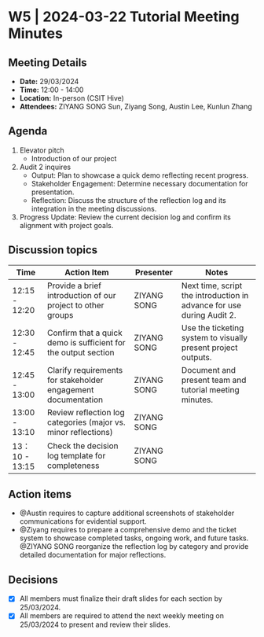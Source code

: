 # W5 | 2024-03-22 Tutorial Meeting Minutes

## Meeting Details
- **Date:** 29/03/2024
- **Time:** 12:00 - 14:00
- **Location:** In-person (CSIT Hive) 
- **Attendees:** ZIYANG SONG Sun, Ziyang Song, Austin Lee, Kunlun Zhang 

## Agenda

1. Elevator pitch
   - Introduction of our project 
2. Audit 2 inquires
   - Output: Plan to showcase a quick demo reflecting recent progress.
   - Stakeholder Engagement: Determine necessary documentation for presentation.
   - Reflection: Discuss the structure of the reflection log and its integration in the meeting discussions.
3. Progress Update:
Review the current decision log and confirm its alignment with project goals.


 



## Discussion topics
| Time                | Action Item                                             | Presenter        | Notes      |
|---------------------|---------------------------------------------------------|------------------|------------|
| 12:15 - 12:20         |   Provide a brief introduction of our project to other groups	   |  ZIYANG SONG | Next time, script the introduction in advance for use during Audit 2. |
| 12:30 - 12:45         |    Confirm that a quick demo is sufficient for the output section	   |  ZIYANG SONG | Use the ticketing system to visually present project outputs.  |
| 12:45 - 13:00          | Clarify requirements for stakeholder engagement documentation	  |  ZIYANG SONG  | Document and present team and tutorial meeting minutes.   |
| 13:00 - 13:10          |   Review reflection log categories (major vs. minor reflections)	 |  ZIYANG SONG | 
| 13：10 - 13:15          | Check the decision log template for completeness	  	   |  ZIYANG SONG |  |




## Action items 
- @Austin requires to capture additional screenshots of stakeholder communications for evidential support.
- @Ziyang requires to prepare a comprehensive demo and the ticket system to showcase completed tasks, ongoing work, and future tasks.
@ZIYANG SONG reorganize the reflection log by category and provide detailed documentation for major reflections.




## Decisions 
- [x] All members must finalize their draft slides for each section by 25/03/2024.
- [x] All members are required to attend the next weekly meeting on 25/03/2024 to present and review their slides.
